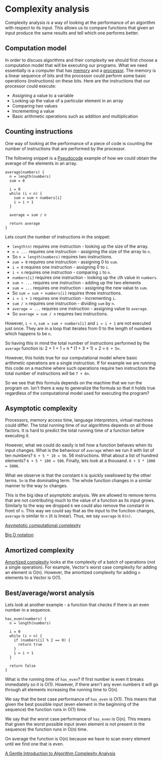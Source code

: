 # Complexity analysis

Complexity analysis is a way of looking at the performance of an
algorithm with respect to its input. This allows us to compare
functions that given an input produce the same results and tell
which one performs better.

## Computation model

In order to discuss algorithms and their complexity we should first choose a
computation model that will be executing our programs. What we need essentially
is a computer that has [memory](http://en.wikipedia.org/wiki/Computer_memory)
and a [processor](http://en.wikipedia.org/wiki/Central_processing_unit). The
memory is a linear sequence of bits and the processor could perform some basic
operations (instructions) on these bits. Here are the instructions that our
processor could execute:

* Assigning a value to a variable
* Looking up the value of a particular element in an array
* Comparing two values
* Incrementing a value
* Basic arithmetic operations such as addition and multiplication

## Counting instructions

One way of looking at the performance of a piece of code is counting
the number of instructions that are performed by the processor.

The following snippet is a [Pseudocode](http://en.wikipedia.org/wiki/Pseudocode)
example of how we could obtain the average of the elements in an array.

```
average(numbers) {
  n = length(numbers)
  sum = 0

  i = 0
  while (i < n) {
    sum = sum + numbers[i]
    i = i + 1
  }

  average = sum / n

  return average
}
```

Lets count the number of instructions in the snippet:

* `length(n)` requires one instruction - looking up the size of the array.
* `n = ...` requires one instruction - assigning the size of the array to `n`.
* So `n = length(numbers)` requires two instructions.
* `sum = 0` requires one instruction - assigning 0 to `sum`.
* `i = 0` requires one instruction - assigning 0 to `i`.
* `i < n` requires one instruction - comparing `i` to `n`.
* `numbers[i]` requires one instruction - looking up the `i`th value in `numbers`.
* `sum + ...` requires one instruction - adding up the two elements
* `sum = ...` requires one instruction - assigning the new value to `sum`.
* So `sum = sum + numbers[i]` requires three instructions.
* `i = i + 1` requires one instruction - incrementing `i`.
* `sum / n` requires one instruction - dividing `sum` by `n`.
* `average = ...` requires one instruction - assigning value to `average`.
* So `average = sum / n` requires two instructions.

However, `i < n`, `sum = sum + numbers[i]` and `i = i + 1` are not executed
just once. They are in a loop that iterates from 0 to the length of numbers
which happens to be `n`.

So having this in mind the total number of instructions performed by the
`average` function is: 2 + 1 + 1 + n * (1 + 3 + 1) + 2 = `6 + 5n`.

However, this holds true for our computational model where basic arithmetic
operations are a single instruction. If for example we are running this code
on a machine where such operations require two instructions the total number
of instructions will be `7 + 6n`.

So we see that this formula depends on the machine that we run the program on.
Isn't there a way to generalize the formula so that it holds true regardless of
the computational model used for executing the program?

## Asymptotic complexity

Processors, memory access time, language interpretors, virtual machines could
differ. The total running time of our algorithms depends on all those factors.
It is hard to predict the total running time of a function before executing it.

However, what we could do easily is tell how a function behaves when its input
changes. What is the behaviour of `average` when we run it with list of ten numbers?
`6 + 5 * 10 = 56`. 56 instructions. What about a list of hundred elements?
`6 + 5 * 100 = 506`. Finally, lets look at a thousand. `6 + 5 * 1000 = 5006`.

What we observe is that the constant `6` is quickly swallowed by the other terms.
`5n` is the dominating term. The whole function changes in a similar manner to the
way `5n` changes.

This is the big idea of asymptotic analysis. We are allowed to remove terms that
are not contributing much to the value of a function as its input grows. Similarly
to the way we dropped `6` we could also remove the constant in front of `n`. This
way we could say that as the input to the function changes, `average` is similar
to `n` (it is linear). Thus, we say `average` is `O(n)`.

[Asymptotic computational complexity](http://en.wikipedia.org/wiki/Asymptotic_computational_complexity)

[Big O notation](http://en.wikipedia.org/wiki/Big_O_notation)

## Amortized complexity

[Amortized complexity](http://en.wikipedia.org/wiki/Amortized_analysis) looks at
the complexity of a batch of operations (not a single operation). For example,
Vector's worst case complexity for adding an element is O(n). However, the
amortized complexity for adding `n` elements to a Vector is O(1).

## Best/average/worst analysis

Lets look at another example - a function that checks if there is an even number
in a sequence.

```
has_even(numbers) {
  n = length(numbers)

  i = 0
  while (i < n) {
    if (numbers[i] % 2 == 0) {
      return true
    }
    i = i + 1
  }

  return false
}
```

What is the running time of `has_even`? If first number is even it breaks immediately
so it is O(1). However, if there aren't any even numbers it will go through all elements
increasing the running time to O(n).

We say that the best case performance of `has_even` is O(1). This means that given
the best possible input (even element in the beginning of the sequence) the function
runs in O(1) time.

We say that the worst case performance of `has_even` is O(n). This means that given
the worst possible input (even element is not present in the sequence) the function
runs in O(n) time.

On average the function is O(n) because we have to scan every element until we find
one that is even.

[A Gentle Introduction to Algorithm Complexity Analysis](http://discrete.gr/complexity/)